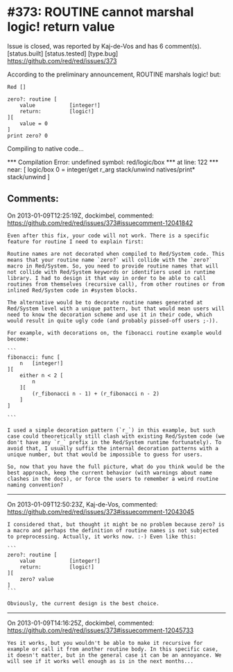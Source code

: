 
#373: ROUTINE cannot marshal logic! return value
================================================================================
Issue is closed, was reported by Kaj-de-Vos and has 6 comment(s).
[status.built] [status.tested] [type.bug]
<https://github.com/red/red/issues/373>

According to the preliminary announcement, ROUTINE marshals logic! but:

```
Red []

zero?: routine [
    value           [integer!]
    return:         [logic!]
][
    value = 0
]
print zero? 0
```

Compiling to native code... 

**\* Compilation Error: undefined symbol: red/logic/box 
**\* at line: 122 
**\* near: [
    logic/box 0 = integer/get r_arg 
    stack/unwind 
    natives/print\* 
    stack/unwind
]



Comments:
--------------------------------------------------------------------------------

On 2013-01-09T12:25:19Z, dockimbel, commented:
<https://github.com/red/red/issues/373#issuecomment-12041842>

    Even after this fix, your code will not work. There is a specific feature for routine I need to explain first:
    
    Routine names are not decorated when compiled to Red/System code. This means that your routine name `zero?` will collide with the `zero?` macro in Red/System. So, you need to provide routine names that will not collide with Red/System keywords or identifiers used in runtime library. I had to design it that way in order to be able to call routines from themselves (recursive call), from other routines or from inlined Red/System code in #system blocks.
    
    The alternative would be to decorate routine names generated at Red/System level with a unique pattern, but that would mean users will need to know the decoration scheme and use it in their code, which would result in quite ugly code (and probably pissed-off users ;-)).
    
    For example, with decorations on, the fibonacci routine example would become: 
    
    ```
    fibonacci: func [
        n   [integer!]
    ][
        either n < 2 [
            n
        ][
            (r_fibonacci n - 1) + (r_fibonacci n - 2)
        ]
    ]
    
    ```
    
    I used a simple decoration pattern (`r_`) in this example, but such case could theoretically still clash with existing Red/System code (we don't have any `r_` prefix in the Red/System runtime fortunately). To avoid that, I usually suffix the internal decoration patterns with a unique number, but that would be impossible to guess for users.
    
    So, now that you have the full picture, what do you think would be the best approach, keep the current behavior (with warnings about name clashes in the docs), or force the users to remember a weird routine naming convention?

--------------------------------------------------------------------------------

On 2013-01-09T12:50:23Z, Kaj-de-Vos, commented:
<https://github.com/red/red/issues/373#issuecomment-12043045>

    I considered that, but thought it might be no problem because zero? is a macro and perhaps the definition of routine names is not subjected to preprocessing. Actually, it works now. :-) Even like this:
    
    ```
    zero?: routine [
        value           [integer!]
        return:         [logic!]
    ][
        zero? value
    ]
    ```
    
    Obviously, the current design is the best choice.

--------------------------------------------------------------------------------

On 2013-01-09T14:16:25Z, dockimbel, commented:
<https://github.com/red/red/issues/373#issuecomment-12045733>

    Yes it works, but you wouldn't be able to make it recursive for example or call it from another routine body. In this specific case, it doesn't matter, but in the general case it can be an annoyance. We will see if it works well enough as is in the next months...

